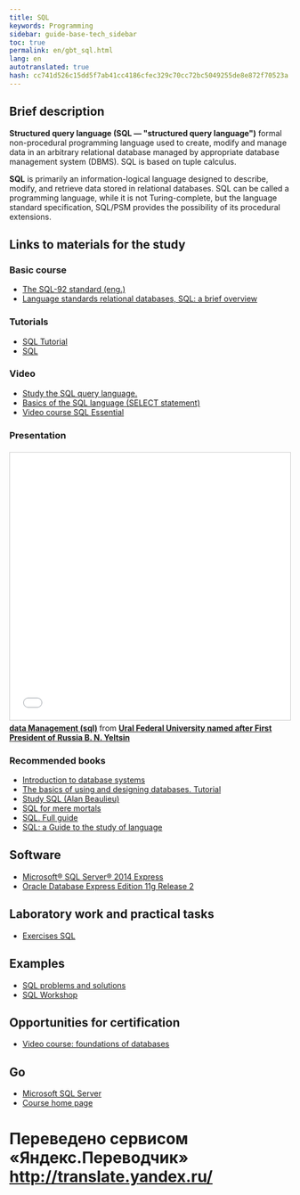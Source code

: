 ```yaml
--- 
title: SQL 
keywords: Programming 
sidebar: guide-base-tech_sidebar 
toc: true 
permalink: en/gbt_sql.html 
lang: en 
autotranslated: true 
hash: cc741d526c15dd5f7ab41cc4186cfec329c70cc72bc5049255de8e872f70523a 
--- 
```

## Brief description 

**Structured query language (SQL — "structured query language")** formal non-procedural programming language used to create, modify and manage data in an arbitrary relational database managed by appropriate database management system (DBMS). SQL is based on tuple calculus. 

**SQL** is primarily an information-logical language designed to describe, modify, and retrieve data stored in relational databases. SQL can be called a programming language, while it is not Turing-complete, but the language standard specification, SQL/PSM provides the possibility of its procedural extensions. 

## Links to materials for the study 

### Basic course 

* [The SQL-92 standard (eng.)](http://www.contrib.andrew.cmu.edu/~shadow/sql/sql1992.txt) 
* [Language standards relational databases, SQL: a brief overview](http://citforum.ru/database/articles/art_2.shtml) 

### Tutorials 

* [SQL Tutorial](http://www.w3schools.com/sql/default.asp) 
* [SQL](https://sql-language.ru/) 

### Video 

* [Study the SQL query language.](https://www.youtube.com/playlist?list=PLeYxjiX1MAInukqt-0XKbG9qP2j0QovZH) 
* [Basics of the SQL language (SELECT statement)](https://www.youtube.com/playlist?list=PLN8vGBeK3TUrCfB6EdES5oQtXXTXFPnzT) 
* [Video course SQL Essential](https://www.youtube.com/playlist?list=PLvItDmb0sZw_NDm3pDMQ4_9bV_zKzBmNv) 

### Presentation 

<div class="thumb-wrap" style="margin-top: 20px; margin-bottom: 20px"> 
<iframe src="//www.slideshare.net/slideshow/embed_code/key/sNbdyrcZScFyDD" width="854" height="480" frameborder="0" marginwidth="0" marginheight="0" scrolling="no" style="border:1px solid #CCC; border-width:1px; margin-bottom:5px; max-width: 100%;" allowfullscreen> </iframe> <div style="margin-bottom:5px"> <strong> <a href="//www.slideshare.net/lavrov/sql-4659581" title="data Management (sql)" target="_blank">data Management (sql)</a> </strong> from <strong><a target="_blank" href="//www.slideshare.net/lavrov">Ural Federal University named after First President of Russia B. N. Yeltsin</a></strong> </div> 
</div> 

### Recommended books 

* [Introduction to database systems](http://www.ozon.ru/context/detail/id/136880774/) 
* [The basics of using and designing databases. Tutorial](http://www.ozon.ru/context/detail/id/34086181/) 
* [Study SQL (Alan Beaulieu)](http://www.ozon.ru/context/detail/id/3291513/) 
* [SQL for mere mortals](http://www.ozon.ru/context/detail/id/24939188/) 
* [SQL. Full guide](http://www.ozon.ru/context/detail/id/31124973/) 
* [SQL: a Guide to the study of language](https://books.google.ru/books?id=XVnRAAAAQBAJ&pg=PA15&lpg=PA15&dq=sql:1992&source=bl&ots=IydSQak2Iz&sig=TplQOrfotnkk8qfE6vkb9kTrHX4&hl=ru&sa=X&ved=0ahUKEwiwosm2tfvRAhVMMJoKHTM0CAMq6aeirtahzglv=onepage&q=sql:1992&f=false) 

## Software 

* [Microsoft® SQL Server® 2014 Express](https://www.microsoft.com/ru-ru/download/details.aspx?id=42299) 
* [Oracle Database Express Edition 11g Release 2](http://www.oracle.com/technetwork/database/database-technologies/express-edition/downloads/index.html) 

## Laboratory work and practical tasks 

* [Exercises SQL](http://sql-ex.ru/) 

## Examples 

* [SQL problems and solutions](http://www.sql-tutorial.ru/ru/content.html) 
* [SQL Workshop](https://www.youtube.com/playlist?list=PLvItDmb0sZw-WX3dpyJJcuIyy6i2dT7FA) 

## Opportunities for certification 

* [Video course: foundations of databases](https://geekbrains.ru/courses/86) 

## Go 

* [Microsoft SQL Server](gbt_mssql.html) 
* [Course home page](gbt_landing-page.html) 



 # Переведено сервисом «Яндекс.Переводчик» http://translate.yandex.ru/